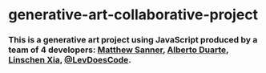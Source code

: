 # generative-art-collaborative-project
### This is a generative art project using JavaScript produced by a team of 4 developers: [Matthew Sanner](https://github.com/gravityskunk), [Alberto Duarte](https://github.com/betodute), [Linschen Xia](https://github.com/s1xfeet), [@LevDoesCode](https://github.com/LevDoesCode).
